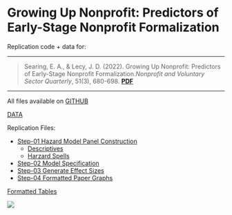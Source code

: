 # Growing Up Nonprofit: Predictors of Early-Stage Nonprofit Formalization

Replication code + data for:

-----

> Searing, E. A., & Lecy, J. D. (2022). Growing Up Nonprofit: Predictors of Early-Stage Nonprofit Formalization.*Nonprofit and Voluntary Sector Quarterly*, 51(3), 680-698. [**PDF**](https://github.com/lecy/np-professionalization/raw/main/searing-lecy-growing-up-nonprofit.pdf)

-----

All files available on [GITHUB](https://github.com/lecy/np-professionalization)

[DATA](https://github.com/lecy/np-professionalization/tree/main/Data) 

Replication Files:  

* [Step-01 Hazard Model Panel Construction](step-01-create-discrete-hazard-dataset.html)
  - [Descriptives](step-01.01-descriptive-statistics.html)
  - [Harzard Spells](step-01.02-spells.html)
* [Step-02 Model Specification](step-02-specify-models.html)
* [Step-03 Generate Effect Sizes](step-03-calculate-effects.html)
* [Step-04 Formatted Paper Graphs](step-04-create-graphs-for-paper.html)

[Formatted Tables](https://github.com/lecy/np-professionalization/tree/main/Results)



![](https://raw.githubusercontent.com/lecy/np-professionalization/main/Results/effect-sizes.png)
